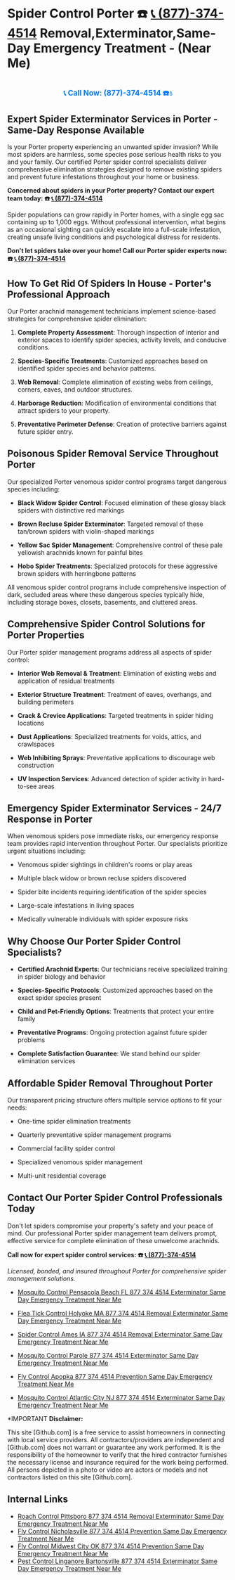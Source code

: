# Spider Control Porter ☎️ [📞 (877)-374-4514](https://pest-control-4514.netlify.app) Removal,Exterminator,Same-Day Emergency Treatment - (Near Me)
# 

<p align="center" style="font-size: 1.2em; font-weight: bold; margin: 20px 0;">
  <a href="https://pest-control-4514.netlify.app" target="_blank" style="color: #007BFF; text-decoration: none;">📞 Call Now: (877)-374-4514 ☎️💧</a>
</p>

## Expert Spider Exterminator Services in Porter - Same-Day Response Available

Is your Porter property experiencing an unwanted spider invasion? While most spiders are harmless, some species pose serious health risks to you and your family. Our certified Porter spider control specialists deliver comprehensive elimination strategies designed to remove existing spiders and prevent future infestations throughout your home or business.

**Concerned about spiders in your Porter property? Contact our expert team today: ☎️ [📞 (877)-374-4514](https://pest-control-4514.netlify.app)**

Spider populations can grow rapidly in Porter homes, with a single egg sac containing up to 1,000 eggs. Without professional intervention, what begins as an occasional sighting can quickly escalate into a full-scale infestation, creating unsafe living conditions and psychological distress for residents.

**Don't let spiders take over your home! Call our Porter spider experts now: ☎️ [📞 (877)-374-4514](https://pest-control-4514.netlify.app)**

## How To Get Rid Of Spiders In House - Porter's Professional Approach

Our Porter arachnid management technicians implement science-based strategies for comprehensive spider elimination:

1. **Complete Property Assessment**: Thorough inspection of interior and exterior spaces to identify spider species, activity levels, and conducive conditions.

2. **Species-Specific Treatments**: Customized approaches based on identified spider species and behavior patterns.

3. **Web Removal**: Complete elimination of existing webs from ceilings, corners, eaves, and outdoor structures.

4. **Harborage Reduction**: Modification of environmental conditions that attract spiders to your property.

5. **Preventative Perimeter Defense**: Creation of protective barriers against future spider entry.

## Poisonous Spider Removal Service Throughout Porter

Our specialized Porter venomous spider control programs target dangerous species including:

- **Black Widow Spider Control**: Focused elimination of these glossy black spiders with distinctive red markings

- **Brown Recluse Spider Exterminator**: Targeted removal of these tan/brown spiders with violin-shaped markings

- **Yellow Sac Spider Management**: Comprehensive control of these pale yellowish arachnids known for painful bites

- **Hobo Spider Treatments**: Specialized protocols for these aggressive brown spiders with herringbone patterns

All venomous spider control programs include comprehensive inspection of dark, secluded areas where these dangerous species typically hide, including storage boxes, closets, basements, and cluttered areas.

## Comprehensive Spider Control Solutions for Porter Properties

Our Porter spider management programs address all aspects of spider control:

- **Interior Web Removal & Treatment**: Elimination of existing webs and application of residual treatments

- **Exterior Structure Treatment**: Treatment of eaves, overhangs, and building perimeters

- **Crack & Crevice Applications**: Targeted treatments in spider hiding locations

- **Dust Applications**: Specialized treatments for voids, attics, and crawlspaces

- **Web Inhibiting Sprays**: Preventative applications to discourage web construction

- **UV Inspection Services**: Advanced detection of spider activity in hard-to-see areas

## Emergency Spider Exterminator Services - 24/7 Response in Porter

When venomous spiders pose immediate risks, our emergency response team provides rapid intervention throughout Porter. Our specialists prioritize urgent situations including:

- Venomous spider sightings in children's rooms or play areas

- Multiple black widow or brown recluse spiders discovered

- Spider bite incidents requiring identification of the spider species

- Large-scale infestations in living spaces

- Medically vulnerable individuals with spider exposure risks

## Why Choose Our Porter Spider Control Specialists?

- **Certified Arachnid Experts**: Our technicians receive specialized training in spider biology and behavior

- **Species-Specific Protocols**: Customized approaches based on the exact spider species present

- **Child and Pet-Friendly Options**: Treatments that protect your entire family

- **Preventative Programs**: Ongoing protection against future spider problems

- **Complete Satisfaction Guarantee**: We stand behind our spider elimination services

## Affordable Spider Removal Throughout Porter

Our transparent pricing structure offers multiple service options to fit your needs:

- One-time spider elimination treatments

- Quarterly preventative spider management programs

- Commercial facility spider control

- Specialized venomous spider management

- Multi-unit residential coverage

## Contact Our Porter Spider Control Professionals Today

Don't let spiders compromise your property's safety and your peace of mind. Our professional Porter spider management team delivers prompt, effective service for complete elimination of these unwelcome arachnids.

**Call now for expert spider control services: ☎️ [📞 (877)-374-4514](https://pest-control-4514.netlify.app)**

*Licensed, bonded, and insured throughout Porter for comprehensive spider management solutions.*


- [Mosquito Control Pensacola Beach FL 877 374 4514 Exterminator Same Day Emergency Treatment Near Me](https://github.com/allyoucaneatsushiin/plumbing-texas/blob/main/Mosquito-Control-Pensacola-Beach-FL-877-374-4514-Exterminator-Same-Day-Emergency-Treatment-Near-Me.md)
- [Flea Tick Control Holyoke MA 877 374 4514 Removal Exterminator Same Day Emergency Treatment Near Me](https://github.com/allyoucaneatsushiin/plumbing-texas/blob/main/Flea-Tick-Control-Holyoke-MA-877-374-4514-Removal-Exterminator-Same-Day-Emergency-Treatment-Near-Me.md)
- [Spider Control Ames IA 877 374 4514 Removal Exterminator Same Day Emergency Treatment Near Me](https://github.com/allyoucaneatsushiin/plumbing-texas/blob/main/Spider-Control-Ames-IA-877-374-4514-Removal-Exterminator-Same-Day-Emergency-Treatment-Near-Me.md)


- [Mosquito Control Parole 877 374 4514 Exterminator Same Day Emergency Treatment Near Me](https://github.com/allyoucaneatsushiin/plumbing-texas/blob/main/Mosquito-Control-Parole-877-374-4514-Exterminator-Same-Day-Emergency-Treatment-Near-Me.md)
- [Fly Control Apopka 877 374 4514 Prevention Same Day Emergency Treatment Near Me](https://github.com/allyoucaneatsushiin/plumbing-texas/blob/main/Fly-Control-Apopka-877-374-4514-Prevention-Same-Day-Emergency-Treatment-Near-Me.md)
- [Mosquito Control Atlantic City NJ 877 374 4514 Exterminator Same Day Emergency Treatment Near Me](https://github.com/allyoucaneatsushiin/plumbing-texas/blob/main/Mosquito-Control-Atlantic-City-NJ-877-374-4514-Exterminator-Same-Day-Emergency-Treatment-Near-Me.md)


*IMPORTANT **Disclaimer:**  

This site [Github.com] is a free service to assist homeowners in connecting with local service providers. All contractors/providers are independent and [Github.com] does not warrant or guarantee any work performed. It is the responsibility of the homeowner to verify that the hired contractor furnishes the necessary license and insurance required for the work being performed. All persons depicted in a photo or video are actors or models and not contractors listed on this site [Github.com].


## Internal Links
- [Roach Control Pittsboro 877 374 4514 Removal Exterminator Same Day Emergency Treatment Near Me](https://github.com/allyoucaneatsushiin/plumbing-texas/blob/main/Roach-Control-Pittsboro-877-374-4514-Removal-Exterminator-Same-Day-Emergency-Treatment-Near-Me.md)
- [Fly Control Nicholasville 877 374 4514 Prevention Same Day Emergency Treatment Near Me](https://github.com/allyoucaneatsushiin/plumbing-texas/blob/main/Fly-Control-Nicholasville-877-374-4514-Prevention-Same-Day-Emergency-Treatment-Near-Me.md)
- [Fly Control Midwest City OK 877 374 4514 Prevention Same Day Emergency Treatment Near Me](https://github.com/allyoucaneatsushiin/plumbing-texas/blob/main/Fly-Control-Midwest-City-OK-877-374-4514-Prevention-Same-Day-Emergency-Treatment-Near-Me.md)
- [Pest Control Linganore Bartonsville 877 374 4514 Exterminator Same Day Emergency Treatment Near Me](https://github.com/allyoucaneatsushiin/plumbing-texas/blob/main/Pest-Control-Linganore-Bartonsville-877-374-4514-Exterminator-Same-Day-Emergency-Treatment-Near-Me.md)
